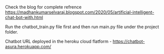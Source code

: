 Check the blog for complete refrence
https://madhankumarselvaraj.blogspot.com/2020/05/artificial-intelligent-chat-bot-with.html

Run the chatbot_train.py file first and then run main.py file under the project folder.

Chatbot URL deployed in the heroku cloud flatform - https://chatbot-asura.herokuapp.com/
